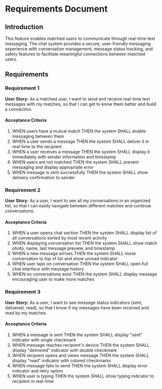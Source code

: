 # Requirements Document

## Introduction

This feature enables matched users to communicate through real-time text messaging. The chat system provides a secure, user-friendly messaging experience with conversation management, message status tracking, and safety features to facilitate meaningful connections between matched users.

## Requirements

### Requirement 1

**User Story:** As a matched user, I want to send and receive real-time text messages with my matches, so that I can get to know them better and build a connection.

#### Acceptance Criteria

1. WHEN users have a mutual match THEN the system SHALL enable messaging between them
2. WHEN a user sends a message THEN the system SHALL deliver it in real-time to the recipient
3. WHEN a user receives a message THEN the system SHALL display it immediately with sender information and timestamp
4. WHEN users are not matched THEN the system SHALL prevent messaging and display appropriate error
5. WHEN message is sent successfully THEN the system SHALL show delivery confirmation to sender

### Requirement 2

**User Story:** As a user, I want to see all my conversations in an organized list, so that I can easily navigate between different matches and continue conversations.

#### Acceptance Criteria

1. WHEN a user opens chat section THEN the system SHALL display list of all conversations sorted by most recent activity
2. WHEN displaying conversation list THEN the system SHALL show match photo, name, last message preview, and timestamp
3. WHEN a new message arrives THEN the system SHALL move conversation to top of list and show unread indicator
4. WHEN user taps on conversation THEN the system SHALL open full chat interface with message history
5. WHEN no conversations exist THEN the system SHALL display message encouraging user to make more matches

### Requirement 3

**User Story:** As a user, I want to see message status indicators (sent, delivered, read), so that I know if my messages have been received and read by my matches.

#### Acceptance Criteria

1. WHEN a message is sent THEN the system SHALL display "sent" indicator with single checkmark
2. WHEN message reaches recipient's device THEN the system SHALL display "delivered" indicator with double checkmark
3. WHEN recipient opens and views message THEN the system SHALL display "read" indicator with colored checkmarks
4. WHEN message fails to send THEN the system SHALL display error indicator and retry option
5. WHEN user is typing THEN the system SHALL show typing indicator to recipient in real-time
